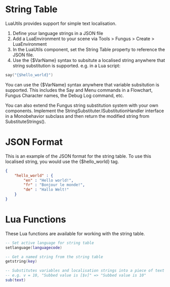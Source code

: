 # String Table

LuaUtils provides support for simple text localisation. 

1. Define your language strings in a JSON file
2. Add a LuaEnvironment to your scene via Tools > Fungus > Create > LuaEnvironment 
3. In the LuaUtils component, set the String Table property to reference the JSON file.
4. Use the {$VarName} syntax to subsitute a localised string anywhere that string substitution is supported. e.g. in a Lua script:

```lua
say("{$hello_world}")
```

You can use the {$VarName} syntax anywhere that variable subsitution is supported. This includes the Say and Menu commands in a Flowchart, Fungus Character names, the Debug Log command, etc.

You can also extend the Fungus string substitution system with your own components. Implement the StringSubstituter.ISubstitutionHandler interface in a Monobehavior subclass and then return the modified string from SubstituteStrings().

# JSON Format

This is an example of the JSON format for the string table. To use this localised string, you would use the {$hello_world} tag.

```json
{
	"hello_world" : {
		"en" : "Hello world!",
		"fr" : "Bonjour le monde!",
		"de" : "Hallo Welt!"
	}
}
```

# Lua Functions

These Lua functions are available for working with the string table.

```lua
-- Set active language for string table
setlanguage(languagecode)

-- Get a named string from the string table
getstring(key)

-- Substitutes variables and localisation strings into a piece of text
-- e.g. v = 10, "Subbed value is [$v]" => "Subbed value is 10"
sub(text)
```


